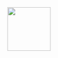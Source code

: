 <div id="header" align="center">
  <img src="https://media2.giphy.com/media/v1.Y2lkPTc5MGI3NjExbjV0bXphbXNuMzhkc2hudHltYnVwcDQ2NjM1d3ZpZGp5dGgzdHhtZCZlcD12MV9pbnRlcm5hbF9naWZfYnlfaWQmY3Q9cw/paTz7UZbPfTZFRYnnB/giphy.gif" width="100"/>
</div>


